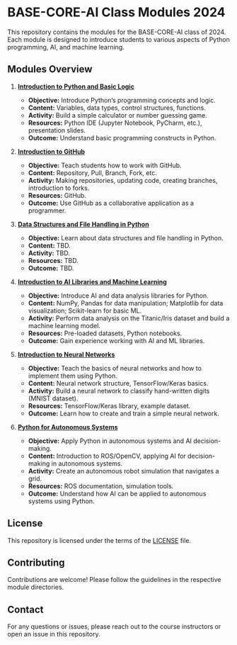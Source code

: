 # BASE-CORE-AI Class Modules 2024

This repository contains the modules for the BASE-CORE-AI class of 2024. Each module is designed to introduce students to various aspects of Python programming, AI, and machine learning.

## Modules Overview

1. **[Introduction to Python and Basic Logic](%5B1%5D%20Introduction%20to%20Python%20and%20Basic%20Logic/README.md)**  
   - **Objective:** Introduce Python’s programming concepts and logic.  
   - **Content:** Variables, data types, control structures, functions.  
   - **Activity:** Build a simple calculator or number guessing game.  
   - **Resources:** Python IDE (Jupyter Notebook, PyCharm, etc.), presentation slides.  
   - **Outcome:** Understand basic programming constructs in Python.

2. **[Introduction to GitHub](%5B2%5D%20Introduction%20to%20GitHub/README.md)**  
   - **Objective:** Teach students how to work with GitHub.  
   - **Content:** Repository, Pull, Branch, Fork, etc.  
   - **Activity:** Making repositories, updating code, creating branches, introduction to forks.  
   - **Resources:** GitHub.  
   - **Outcome:** Use GitHub as a collaborative application as a programmer.

3. **[Data Structures and File Handling in Python](%5B3%5D%20Data%20Structures%20and%20File%20Handling%20in%20Python/README.md)**  
   - **Objective:** Learn about data structures and file handling in Python.  
   - **Content:** TBD.  
   - **Activity:** TBD.  
   - **Resources:** TBD.  
   - **Outcome:** TBD.

4. **[Introduction to AI Libraries and Machine Learning](%5B4%5D%20Introduction%20to%20AI%20Libraries%20and%20Machine%20Learning/README/README.md)**  
   - **Objective:** Introduce AI and data analysis libraries for Python.  
   - **Content:** NumPy, Pandas for data manipulation; Matplotlib for data visualization; Scikit-learn for basic ML.  
   - **Activity:** Perform data analysis on the Titanic/Iris dataset and build a machine learning model.  
   - **Resources:** Pre-loaded datasets, Python notebooks.  
   - **Outcome:** Gain experience working with AI and ML libraries.

5. **[Introduction to Neural Networks](%5B5%5D%20Introduction%20to%20Neural%20Networks/README.md)**  
   - **Objective:** Teach the basics of neural networks and how to implement them using Python.  
   - **Content:** Neural network structure, TensorFlow/Keras basics.  
   - **Activity:** Build a neural network to classify hand-written digits (MNIST dataset).  
   - **Resources:** TensorFlow/Keras library, example dataset.  
   - **Outcome:** Learn how to create and train a simple neural network.

6. **[Python for Autonomous Systems](%5B6%5D%20Python%20for%20Autonomous%20Systems/README.md)**  
   - **Objective:** Apply Python in autonomous systems and AI decision-making.  
   - **Content:** Introduction to ROS/OpenCV, applying AI for decision-making in autonomous systems.  
   - **Activity:** Create an autonomous robot simulation that navigates a grid.  
   - **Resources:** ROS documentation, simulation tools.  
   - **Outcome:** Understand how AI can be applied to autonomous systems using Python.

## License

This repository is licensed under the terms of the [LICENSE](LICENSE) file.

## Contributing

Contributions are welcome! Please follow the guidelines in the respective module directories.

## Contact

For any questions or issues, please reach out to the course instructors or open an issue in this repository.
